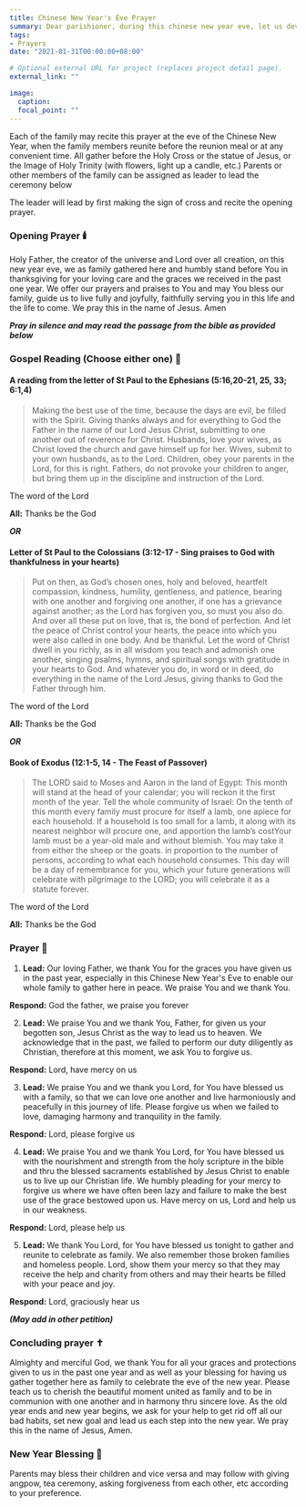 ```yaml
---
title: Chinese New Year's Eve Prayer
summary: Dear parishioner, during this chinese new year eve, let us devote our family to God. Fr Louis has prepared a family prayer for us, let us use it to pray for our family's intentions and may the Good Lord bless your family abundantly for this year to come.  
tags:
- Prayers
date: "2021-01-31T00:00:00+08:00"

# Optional external URL for project (replaces project detail page).
external_link: ""

image:
  caption:
  focal_point: ""
---
```


Each of the family may recite this prayer at the eve of the Chinese New Year, when the family members reunite before the reunion meal or at any convenient time. All gather before the Holy Cross or the statue of Jesus, or the Image of Holy Trinity (with flowers, light up a candle, etc.) Parents or other members of the family can be assigned as leader to lead the ceremony below

The leader will lead by first making the sign of cross and recite the opening prayer.

### Opening Prayer :candle:
Holy Father, the creator of the universe and Lord over all creation, on this new year eve, we as family gathered here and humbly stand before You in thanksgiving for your loving care and the graces we received in the past one year. We offer our prayers and praises to You and may You bless our family, guide us  to live fully and joyfully, faithfully serving you in this life and the life to come. We pray this in the name of Jesus. Amen

___Pray in silence and may read the passage from the bible as provided below___

### Gospel Reading (Choose either one) :love_letter:
#### **A reading from the letter of St Paul to the Ephesians  (5:16,20-21, 25, 33; 6:1,4)**
> Making the best use of the time, because the days are evil, be filled with the Spirit. Giving thanks always and for everything to God the Father in the name of our Lord Jesus Christ, submitting to one another out of reverence for Christ. Husbands, love your wives, as Christ loved the church and gave himself up for her. Wives, submit to your own husbands, as to the Lord.  Children, obey your parents in the Lord, for this is right. Fathers, do not provoke your children to anger, but bring them up in the discipline and instruction of the Lord.

The word of the Lord                          

**All:** Thanks be the God

___OR___

#### **Letter of St Paul to the Colossians (3:12-17 - Sing praises to God with thankfulness in your hearts)**
> Put on then, as God’s chosen ones, holy and beloved, heartfelt compassion, kindness, humility, gentleness, and patience, bearing with one another and forgiving one another, if one has a grievance against another; as the Lord has forgiven you, so must you also do. And over all these put on love, that is, the bond of perfection. And let the peace of Christ control your hearts, the peace into which you were also called in one body. And be thankful. Let the word of Christ dwell in you richly, as in all wisdom you teach and admonish one another, singing psalms, hymns, and spiritual songs with gratitude in your hearts to God. And whatever you do, in word or in deed, do everything in the name of the Lord Jesus, giving thanks to God the Father through him.

The word of the Lord                          

**All:** Thanks be the God

___OR___

#### **Book of Exodus (12:1-5, 14 - The Feast of Passover)**
> The LORD said to Moses and Aaron in the land of Egypt: This month will stand at the head of your calendar; you will reckon it the first month of the year. Tell the whole community of Israel: On the tenth of this month every family must procure for itself a lamb, one apiece for each household. If a household is too small for a lamb, it along with its nearest neighbor will procure one, and apportion the lamb’s costYour lamb must be a year-old male and without blemish. You may take it from either the sheep or the goats. in proportion to the number of persons, according to what each household consumes. This day will be a day of remembrance for you, which your future generations will celebrate with pilgrimage to the LORD; you will celebrate it as a statute forever.

The word of the Lord                          

**All:** Thanks be the God

### Prayer :pray:
1. **Lead:** Our loving Father, we thank You for the graces you have given us in the past year, especially in this Chinese New Year's Eve to enable our whole family to gather here in peace. We praise You and we thank You.

**Respond:** God the father, we praise you forever

2. **Lead:** We praise You and we thank You, Father, for given us your begotten son, Jesus Christ as the way to lead us to heaven.  We acknowledge that in the past,  we failed to perform our duty diligently as Christian, therefore at this moment, we ask You to forgive us.

**Respond:** Lord, have mercy on us

3. **Lead:** We praise You and we thank you Lord, for You have blessed us with a family, so that we can love one another and live harmoniously and peacefully in this journey of life. Please forgive us when we failed to love, damaging harmony and tranquility in the family.  

**Respond:** Lord, please forgive us

4. **Lead:** We praise You and we thank You Lord, for You have blessed us with the nourishment and strength from the holy scripture in the bible and thru the blessed sacraments established by Jesus Christ to enable us to live up our Christian life. We humbly pleading for your mercy to forgive us where we have often been lazy and failure to make the best use of the grace bestowed upon us. Have mercy on us, Lord and help us in our weakness.

**Respond:** Lord, please help us

5. **Lead:** We thank You Lord, for You have blessed us tonight to gather and reunite to celebrate as family. We also remember those broken families and homeless people. Lord, show them your mercy so that they may receive the help and charity from others and may their hearts be filled with your peace and joy.

**Respond:** Lord,  graciously hear us

___(May add in other petition)___

### Concluding prayer :latin_cross:
Almighty and merciful God, we thank You for all your graces and protections given to us in the past one year and as well as your blessing for having us gather together here as family to celebrate the eve of the new year. Please teach us to cherish the beautiful moment united as family and to be in communion with one another and in harmony thru sincere love. As the old year ends and new year  begins, we ask for your help to get rid off all our bad habits, set new goal and lead us each step into the new year. We pray this in the name of Jesus, Amen.

### New Year Blessing :mandarin:
Parents may bless their children and vice versa and may follow with giving angpow, tea ceremony, asking forgiveness from each other, etc according to your preference.
